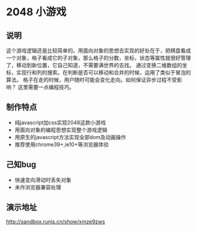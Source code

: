 # 2048 小游戏

## 说明

   这个游戏逻辑还是比较简单的。用面向对象的思想去实现的好处在于，把棋盘看成一个对象，格子看成它的子对象，那么格子的分数，坐标，状态等属性就很好管理了，移动到新位置，它自己知道，不需要满世界的去找。
   通过变换二维数组的坐标，实现行和列的搜索。在判断是否可以移动和合并的时候，运用了类似于冒泡的算法。
   格子在走的时候，用户随时可能会变化走向。如何保证异步过程不受影响？ 这里需要一点编程技巧。


## 制作特点

* 纯javascript加css实现2048这款小游戏
* 用面向对象的编程思想实现整个游戏逻辑
* 用原生的javascript方法实现全部dom及动画操作
* 推荐使用chrome39+,ie10+等浏览器体验

## 己知bug
* 快速变向滑动时丢失对象
* 未作浏览器兼容处理

## 演示地址

<http://sandbox.runjs.cn/show/xmze9zws>
